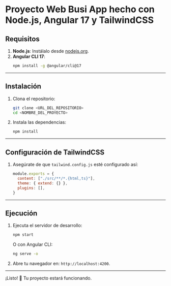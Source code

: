 
# **Proyecto Web Busi App hecho con Node.js, Angular 17 y TailwindCSS**

## **Requisitos**
1. **Node.js**: Instálalo desde [nodejs.org](https://nodejs.org).  
2. **Angular CLI 17**:  
   ```bash
   npm install -g @angular/cli@17
   ```

---

## **Instalación**
1. Clona el repositorio:  
   ```bash
   git clone <URL_DEL_REPOSITORIO>
   cd <NOMBRE_DEL_PROYECTO>
   ```
2. Instala las dependencias:  
   ```bash
   npm install
   ```

---

## **Configuración de TailwindCSS**
1. Asegúrate de que `tailwind.config.js` esté configurado así:
   ```javascript
   module.exports = {
     content: ["./src/**/*.{html,ts}"],
     theme: { extend: {} },
     plugins: [],
   }
   ```

---

## **Ejecución**
1. Ejecuta el servidor de desarrollo:  
   ```bash
   npm start
   ```
   O con Angular CLI:  
   ```bash
   ng serve -o
   ```
2. Abre tu navegador en: `http://localhost:4200`.

---

¡Listo! 🎉 Tu proyecto estará funcionando.
